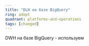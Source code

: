 ```yaml
---
title: "DLH на базе BigQuery"
ring: adopt
quadrant: platforms-and-operations
tags: [changed]
---
```


DWH на базе BigQuery - используем
